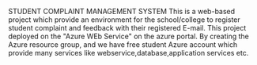 STUDENT COMPLAINT MANAGEMENT SYSTEM
This is a web-based project which provide an environment for the school/college to register student complaint and feedback with their registered E-mail.
This project deployed on the "Azure WEb Service" on the azure portal. By creating the Azure resource group, and we have free student Azure account which provide many services like webservice,database,application services etc.

